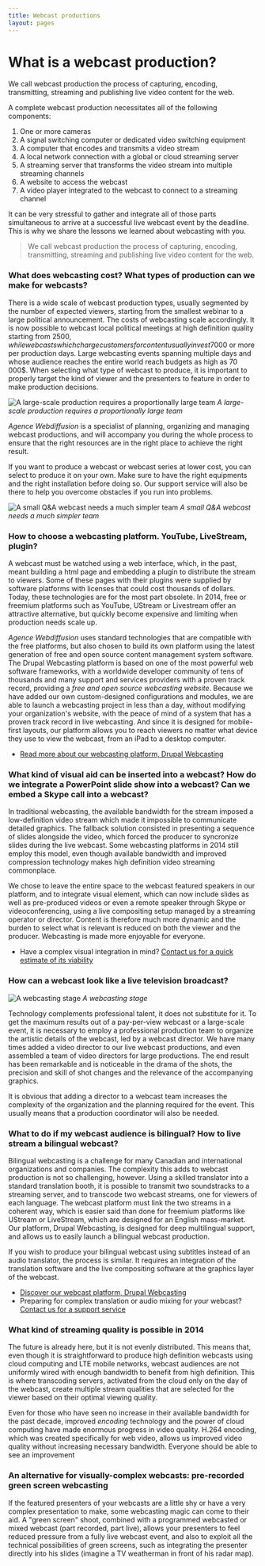 ```yaml
---
title: Webcast productions
layout: pages
---
```

# What is a webcast production?
<div class="waypoint-bg"  style="background-image: url(/images/bg-production.jpg)"></div>

We call webcast production the process of capturing, encoding, transmitting, streaming and publishing live video content for the web.

A complete webcast production necessitates all of the following components:
1. One or more cameras
2. A signal switching computer or dedicated video switching equipment
3. A computer that encodes and transmits a video stream
4. A local network connection with a global or cloud streaming server
5. A streaming server that transforms the video stream into multiple streaming channels
6. A website to access the webcast
7. A video player integrated to the webcast to connect to a streaming channel

It can be very stressful to gather and integrate all of those parts simultaneous to arrive at a successful live webcast event by the deadline. This is why we share the lessons we learned about webcasting with you.

> We call webcast production the process of capturing, encoding, transmitting, streaming and publishing live video content for the web.

### What does webcasting cost? What types of production can we make for webcasts?

There is a wide scale of webcast production types, usually segmented by the number of expected viewers, starting from the smallest webinar to a large political announcement. The costs of webcasting scale accordingly. It is now possible to webcast local political meetings at high definition quality starting from 2500$, while webcasts which charge customers for content usually invest 7000$ or more per production days. Large webcasting events spanning multiple days and whose audience reaches the entire world reach budgets as high as 70 000$. When selecting what type of webcast to produce, it is important to properly target the kind of viewer and the presenters to feature in order to make production decisions.

![A large-scale production requires a proportionally large team](/images/production-grande-envergure.jpg)
*A large-scale production requires a proportionally large team*

<!--
- Voir un exemple d’une production de politique communautaire
- Voir un exemple d’une production avec modèle de revenu
- Voir un exemple d’une production à grande envergure
-->

*Agence Webdiffusion* is a specialist of planning, organizing and managing webcast productions, and will accompany you during the whole process to ensure that the right resources are in the right place to achieve the right result.

If you want to produce a webcast or webcast series at lower cost, you can select to produce it on your own. Make sure to have the right equipments and the right installation before doing so. Our support service will also be there to help you overcome obstacles if you run into problems.

![A small Q&A webcast needs a much simpler team](/images/production-entrevue.jpg)
*A small Q&A webcast needs a much simpler team*

<!--
- Lire plus au sujet de notre service de support à la webdiffusion
-->

### How to choose a webcasting platform. YouTube, LiveStream, plugin?

A webcast must be watched using a web interface, which, in the past, meant building a html page and embedding a plugin to distribute the stream to viewers. Some of these pages with their plugins were supplied by software platforms with licenses that could cost thousands of dollars. Today, these technologies are for the most part obsolete. In 2014, free or freemium platforms such as YouTube, UStream or Livestream offer an attractive alternative, but quickly become expensive and limiting when production needs scale up.

*Agence Webdiffusion* uses standard technologies that are compatible with the free platforms, but also chosen to build its own platform using the latest generation of free and open source content management system software. The Drupal Webcasting platform is based on one of the most powerful web software frameworks, with a worldwide developer community of tens of thousands and many support and services providers with a proven track record, providing a *free and open source webcasting website*. Because we have added our own custom-designed configurations and modules, we are able to launch a webcasting project in less than a day, without modifying your organization's website, with the peace of mind of a system that has a proven track record in live webcasting. And since it is designed for mobile-first layouts, our platform allows you to reach viewers no matter what device they use to view the webcast, from an iPad to a desktop computer.

- [Read more about our webcasting platform, Drupal Webcasting](platform.html)

### What kind of visual aid can be inserted into a webcast? How do we integrate a PowerPoint slide show into a webcast? Can we embed a Skype call into a webcast?

In traditional webcasting, the available bandwidth for the stream imposed a low-definition video stream which made it impossible to communicate detailed graphics. The fallback solution consisted in presenting a sequence of slides alongside the video, which forced the producer to syncronize slides during the live webcast. Some webcasting platforms in 2014 still employ this model, even though available bandwidth and improved compression technology makes high definition video streaming commonplace.

<!--![](http://placehold.it/960x540&text=Plateforme+powerpoint+separe)-->

We chose to leave the entire space to the webcast featured speakers in our platform, and to integrate visual element, which can now include slides as well as pre-produced videos or even a remote speaker through Skype or videoconferencing, using a live compositing setup managed by a streaming operator or director. Content is therefore much more dynamic and the burden to select what is relevant is reduced on both the viewer and the producer. Webcasting is made more enjoyable for everyone.

<!--![](http://placehold.it/960x540&text=Screenflow+compositing)-->

- Have a complex visual integration in mind? [Contact us for a quick estimate of its viability](#footer)

### How can a webcast look like a live television broadcast?

![A webcasting stage](/images/plateau-de-webdiffusion.jpg)
*A webcasting stage*

Technology complements professional talent, it does not substitute for it. To get the maximum results out of a pay-per-view webcast or a large-scale event, it is necessary to employ a professional production team to organize the artistic details of the webcast, led by a webcast director. We have many times added a video director to our live webcast productions, and even assembled a team of video directors for large productions. The end result has been remarkable and is noticeable in the drama of the shots, the precision and skill of shot changes and the relevance of the accompanying graphics.

It is obvious that adding a director to a webcast team increases the complexity of the organization and the planning required for the event. This usually means that a production coordinator will also be needed.
<!--
- En lire plus sur le rôle de gestionnaire de production
- Rencontrer nos réalisateurs
-->

### What to do if my webcast audience is bilingual? How to live stream a bilingual webcast?

Bilingual webcasting is a challenge for many Canadian and international organizations and companies. The complexity this adds to webcast production is not so challenging, however. Using a skilled translator into a standard translation booth, it is possible to transmit two soundstracks to a streaming server, and to transcode two webcast streams, one for viewers of each language. The webcast platform must link the two streams in a coherent way, which is easier said than done for freemium platforms like UStream or LiveStream, which are designed for an English mass-market. Our platform, Drupal Webcasting, is designed for deep multilingual support, and allows us to easily launch a bilingual webcast production.

If you wish to produce your bilingual webcast using subtitles instead of an audio translator, the process is similar. It requires an integration of the translation software and the live compositing software at the graphics layer of the webcast.

- [Discover our webcast platform, Drupal Webcasting](platform.html)
- Preparing for complex translation or audio mixing for your webcast? [Contact us for a support service](#footer)

### What kind of streaming quality is possible in 2014

The future is already here, but it is not evenly distributed. This means that, even though it is straightforward to produce high definition webcasts using cloud computing and LTE mobile networks, webcast audiences are not uniformly wired with enough bandwidth to benefit from high definition. This is where transcoding servers, activated from the cloud only on the day of the webcast, create multiple stream qualities that are selected for the viewer based on their optimal viewing quality.

Even for those who have seen no increase in their available bandwidth for the past decade, improved *encoding* technology and the power of cloud computing have made enormous progress in video quality. H.264 encoding, which was created specifically for web video, allows us improved video quality without increasing necessary bandwidth. Everyone should be able to see an improvement

<!--
- lire comment utiliser la puissance de l’informatique nuagique pour éliminer les limites de la webdiffusion
-->

### An alternative for visually-complex webcasts: pre-recorded green screen webcasting

<!--![](http://placehold.it/960x540&text=Tournage+fond+vert)-->

If the featured presenters of your webcasts are a little shy or have a very complex presentation to make, some webcasting magic can come to their aid. A "green screen" shoot, combined with a programmed webcasted or mixed webcast (part recorded, part live), allows your presenters to feel reduced pressure from a fully live webcast event, and also to exploit all the technical possibilities of green screens, such as integrating the presenter directly into his slides (imagine a TV weatherman in front of his radar map).
